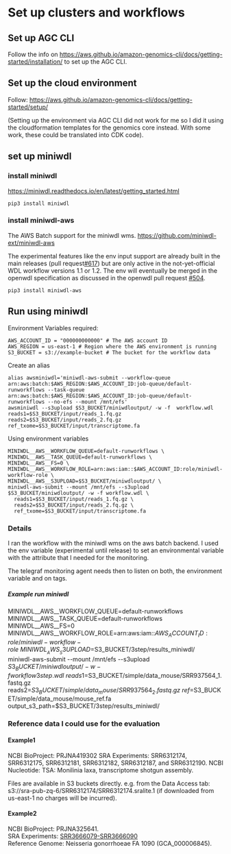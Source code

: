 # Set up clusters and workflows

## Set up AGC CLI

Follow the info on <https://aws.github.io/amazon-genomics-cli/docs/getting-started/installation/>
to set up the AGC CLI.

## Set up the cloud environment

Follow: <https://aws.github.io/amazon-genomics-cli/docs/getting-started/setup/>

(Setting up the environment via AGC CLI did not work for me so I did it using the cloudformation templates for the genomics core instead. With some work, these could be translated into CDK code).

## set up miniwdl

### install miniwdl

<https://miniwdl.readthedocs.io/en/latest/getting_started.html>

```
pip3 install miniwdl
```

### install miniwdl-aws

The AWS Batch support for the miniwdl wms. <https://github.com/miniwdl-ext/miniwdl-aws>

The experimental features like the env input support are already built in the main releases (pull request[#617](https://github.com/chanzuckerberg/miniwdl/pull/617)) but are only active in the not-yet-official WDL workflow versions 1.1 or 1.2.
The env will eventually be merged in the openwdl specification as discussed in the openwdl pull request [#504](https://github.com/openwdl/wdl/pull/504).

```
pip3 install miniwdl-aws
```

## Run using miniwdl

Environment Variables required:
```
AWS_ACCOUNT_ID = "000000000000" # The AWS account ID
AWS_REGION = us-east-1 # Region where the AWS environment is running
S3_BUCKET = s3://example-bucket # The bucket for the workflow data
```

Create an alias
```
alias awsminiwdl='miniwdl-aws-submit --workflow-queue arn:aws:batch:$AWS_REGION:$AWS_ACCOUNT_ID:job-queue/default-runworkflows --task-queue arn:aws:batch:$AWS_REGION:$AWS_ACCOUNT_ID:job-queue/default-runworkflows --no-efs --mount /mnt/efs'
awsminiwdl --s3upload $S3_BUCKET/miniwdloutput/ -w -f  workflow.wdl reads1=$S3_BUCKET/input/reads_1.fq.gz reads2=$S3_BUCKET/input/reads_2.fq.gz ref_txome=$S3_BUCKET/input/transcriptome.fa

```

Using environment variables

```
MINIWDL__AWS__WORKFLOW_QUEUE=default-runworkflows \
MINIWDL__AWS__TASK_QUEUE=default-runworkflows \
MINIWDL__AWS__FS=0 \
MINIWDL__AWS__WORKFLOW_ROLE=arn:aws:iam::$AWS_ACCOUNT_ID:role/miniwdl-workflow-role \
MINIWDL__AWS__S3UPLOAD=$S3_BUCKET/miniwdloutput/ \
miniwdl-aws-submit --mount /mnt/efs --s3upload $S3_BUCKET/miniwdloutput/ -w -f workflow.wdl \
  reads1=$S3_BUCKET/input/reads_1.fq.gz \
  reads2=$S3_BUCKET/input/reads_2.fq.gz \
  ref_txome=$S3_BUCKET/input/transcriptome.fa
```

### Details

I ran the workflow with the miniwdl wms on the aws batch backend. I used the env variable (experimental until release) to set an environmental variable with the attribute that I needed for the monitoring.

The telegraf monitoring agent needs then to listen on both, the environment variable and on tags.


##### Example run miniwdl

MINIWDL__AWS__WORKFLOW_QUEUE=default-runworkflows \
MINIWDL__AWS__TASK_QUEUE=default-runworkflows \
MINIWDL__AWS__FS=0 \
MINIWDL__AWS__WORKFLOW_ROLE=arn:aws:iam::$AWS_ACCOUNT_ID:role/miniwdl-workflow-role \
MINIWDL__AWS__S3UPLOAD=$S3_BUCKET/3step/results_miniwdl/ \
miniwdl-aws-submit --mount /mnt/efs --s3upload $S3_BUCKET/miniwdloutput/ -w -f workflow3step.wdl \
  reads1=$S3_BUCKET/simple/data_mouse/SRR937564_1.fastq.gz \
  reads2=$S3_BUCKET/simple/data_mouse/SRR937564_2.fastq.gz \
  ref=$S3_BUCKET/simple/data_mouse/mouse_ref.fa \
  output_s3_path=$S3_BUCKET/3step/results_miniwdl/

### Reference data I could use for the evaluation

#### Example1

NCBI BioProject: PRJNA419302
SRA Experiments: SRR6312174, SRR6312175, SRR6312181, SRR6312182, SRR6312187, and SRR6312190.
NCBI Nucleotide: TSA: Monilinia laxa, transcriptome shotgun assembly.

Files are available in S3 buckets directly. e.g. from the Data Access tab: s3://sra-pub-zq-6/SRR6312174/SRR6312174.sralite.1 (if downloaded from us-east-1 no charges will be incurred).

#### Example2

NCBI BioProject: PRJNA325641.  
SRA Experiments: [SRR3666079-SRR3666090](<https://www.ncbi.nlm.nih.gov/Traces/study/?acc=SRP076546&o=acc_s%3Aa>)  
Reference Genome: Neisseria gonorrhoeae FA 1090 (GCA_000006845). 
